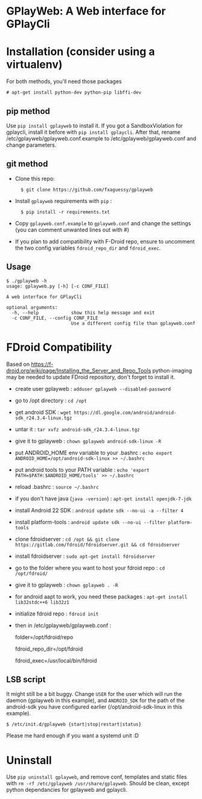 GPlayWeb: A Web interface for GPlayCli
======================================

Installation (consider using a virtualenv)
=========================================
For both methods, you'll need those packages
 		
	# apt-get install python-dev python-pip libffi-dev

pip method
----------
Use `pip install gplayweb` to install it. If you got a SandboxViolation for gplaycli, install it before with `pip install gplaycli`.
After that, rename /etc/gplayweb/gplayweb.conf.example to /etc/gplayweb/gplayweb.conf and change parameters.

git method
----------

- Clone this repo:

		$ git clone https://github.com/fxaguessy/gplayweb

- Install `gplayweb` requirements with `pip` :
	
		$ pip install -r requirements.txt

- Copy `gplayweb.conf.example` to `gplayweb.conf` and change the settings (you can comment unwanted lines out with #)
- If you plan to add compatibility with F-Droid repo, ensure to uncomment the two config variables `fdroid_repo_dir` and `fdroid_exec`.
		

Usage
-----

	$ ./gplayweb -h
	usage: gplayweb.py [-h] [-c CONF_FILE]

	A web interface for GPlayCli

	optional arguments:
	  -h, --help            show this help message and exit
	  -c CONF_FILE, --config CONF_FILE
	                        Use a different config file than gplayweb.conf

FDroid Compatibility
====================
Based on https://f-droid.org/wiki/page/Installing_the_Server_and_Repo_Tools
python-imaging may be needed to update FDroid repository, don't forget to install it.

* create user gplayweb : `adduser gplayweb --disabled-password`
* go to /opt directory : `cd /opt`
* get android SDK : `wget https://dl.google.com/android/android-sdk_r24.3.4-linux.tgz`
* untar it : `tar xvfz android-sdk_r24.3.4-linux.tgz`
* give it to gplayweb : `chown gplayweb android-sdk-linux -R`
* put ANDROID_HOME env variable to your .bashrc : `echo export ANDROID_HOME=/opt/android-sdk-linux >> ~/.bashrc`
* put android tools to your PATH variable : `echo 'export PATH=$PATH:$ANDROID_HOME/tools' >> ~/.bashrc`
* reload .bashrc : `source ~/.bashrc`
* if you don't have java (`java -version`) : `apt-get install openjdk-7-jdk`
* install Android 22 SDK : `android update sdk --no-ui -a --filter 4`
* install platform-tools : `android update sdk --no-ui --filter platform-tools`
* clone fdroidserver : `cd /opt && git clone https://gitlab.com/fdroid/fdroidserver.git && cd fdroidserver`
* install fdroidserver : `sudo apt-get install fdroidserver`
* go to the folder where you want to host your fdroid repo : `cd /opt/fdroid/`
* give it to gplayweb : `chown gplayweb . -R`
* for android aapt to work, you need these packages : `apt-get install lib32stdc++6 lib32z1`
* initialize fdroid repo : `fdroid init`
* then in /etc/gplayweb/gplayweb.conf : 
	
	folder=/opt/fdroid/repo

	fdroid_repo_dir=/opt/fdroid

	fdroid_exec=/usr/local/bin/fdroid

LSB script
----------
It might still be a bit buggy.
Change `USER` for the user which will run the daemon (gplayweb in this example), and `ANDROID_SDK` for the path of the android-sdk you have configured earlier (/opt/android-sdk-linux in this example).

	$ /etc/init.d/gplayweb {start|stop|restart|status}

Please me hard enough if you want a systemd unit :D

Uninstall
=========
Use `pip uninstall gplayweb`, and remove conf, templates and static files with `rm -rf /etc/gplayweb /usr/share/gplayweb`. Should be clean, except python dependancies for gplayweb and gplaycli.
